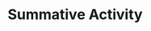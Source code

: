 ---
layout: home
title: "Summative Activity"
details: |
  This assignment is about applying the skills learned during the semester for the page and for the screen. 

  This assignment will include all the skills learned this semester. It will include: 

  - Font Pairing
  - Hierarchy
  - Layout Grids
  - Copy Fitting
  - and more…
---